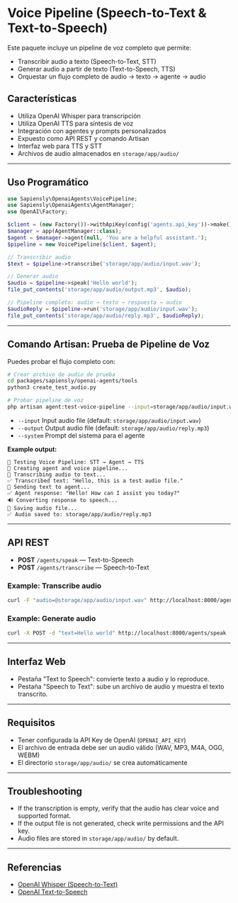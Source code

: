 # Voice Pipeline (Speech-to-Text & Text-to-Speech)

Este paquete incluye un pipeline de voz completo que permite:
- Transcribir audio a texto (Speech-to-Text, STT)
- Generar audio a partir de texto (Text-to-Speech, TTS)
- Orquestar un flujo completo de audio → texto → agente → audio

## Características
- Utiliza OpenAI Whisper para transcripción
- Utiliza OpenAI TTS para síntesis de voz
- Integración con agentes y prompts personalizados
- Expuesto como API REST y comando Artisan
- Interfaz web para TTS y STT
- Archivos de audio almacenados en `storage/app/audio/`

---

## Uso Programático

```php
use Sapiensly\OpenaiAgents\VoicePipeline;
use Sapiensly\OpenaiAgents\AgentManager;
use OpenAI\Factory;

$client = (new Factory())->withApiKey(config('agents.api_key'))->make();
$manager = app(AgentManager::class);
$agent = $manager->agent(null, 'You are a helpful assistant.');
$pipeline = new VoicePipeline($client, $agent);

// Transcribir audio
$text = $pipeline->transcribe('storage/app/audio/input.wav');

// Generar audio
$audio = $pipeline->speak('Hello world');
file_put_contents('storage/app/audio/output.mp3', $audio);

// Pipeline completo: audio → texto → respuesta → audio
$audioReply = $pipeline->run('storage/app/audio/input.wav');
file_put_contents('storage/app/audio/reply.mp3', $audioReply);
```

---

## Comando Artisan: Prueba de Pipeline de Voz

Puedes probar el flujo completo con:

```bash
# Crear archivo de audio de prueba
cd packages/sapiensly/openai-agents/tools
python3 create_test_audio.py

# Probar pipeline de voz
php artisan agent:test-voice-pipeline --input=storage/app/audio/input.wav --output=storage/app/audio/reply.mp3 --system="You are a helpful assistant."
```

- `--input`  Input audio file (default: `storage/app/audio/input.wav`)
- `--output` Output audio file (default: `storage/app/audio/reply.mp3`)
- `--system` Prompt del sistema para el agente

**Example output:**
```
🎤 Testing Voice Pipeline: STT → Agent → TTS
🤖 Creating agent and voice pipeline...
📝 Transcribing audio to text...
✅ Transcribed text: "Hello, this is a test audio file."
💬 Sending text to agent...
✅ Agent response: "Hello! How can I assist you today?"
🔊 Converting response to speech...
💾 Saving audio file...
✅ Audio saved to: storage/app/audio/reply.mp3
```

---

## API REST

- **POST** `/agents/speak` — Text-to-Speech
- **POST** `/agents/transcribe` — Speech-to-Text

### Example: Transcribe audio
```bash
curl -F "audio=@storage/app/audio/input.wav" http://localhost:8000/agents/transcribe
```

### Example: Generate audio
```bash
curl -X POST -d "text=Hello world" http://localhost:8000/agents/speak --output storage/app/audio/output.mp3
```

---

## Interfaz Web

- Pestaña "Text to Speech": convierte texto a audio y lo reproduce.
- Pestaña "Speech to Text": sube un archivo de audio y muestra el texto transcrito.

---

## Requisitos
- Tener configurada la API Key de OpenAI (`OPENAI_API_KEY`)
- El archivo de entrada debe ser un audio válido (WAV, MP3, M4A, OGG, WEBM)
- El directorio `storage/app/audio/` se crea automáticamente

---

## Troubleshooting
- If the transcription is empty, verify that the audio has clear voice and supported format.
- If the output file is not generated, check write permissions and the API key.
- Audio files are stored in `storage/app/audio/` by default.

---

## Referencias
- [OpenAI Whisper (Speech-to-Text)](https://platform.openai.com/docs/guides/speech-to-text)
- [OpenAI Text-to-Speech](https://platform.openai.com/docs/guides/text-to-speech) 